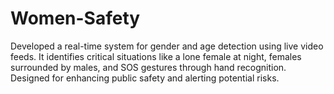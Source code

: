 # Women-Safety
Developed a real-time system for gender and age detection using live video feeds. It identifies critical situations like a lone female at night, females surrounded by males, and SOS gestures through hand recognition. Designed for enhancing public safety and alerting potential risks.
